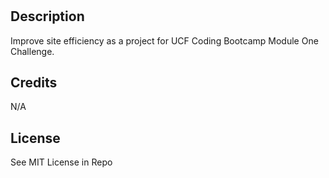 # <Module One Challenge>

## Description

Improve site efficiency as a project for UCF Coding Bootcamp Module One Challenge.


## Credits

N/A

## License

See MIT License in Repo

